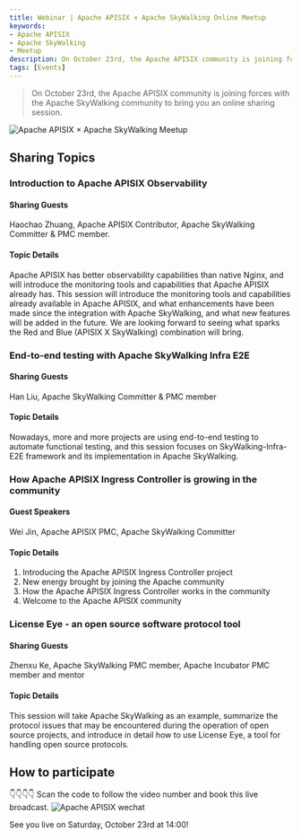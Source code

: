```yaml
---
title: Webinar | Apache APISIX × Apache SkyWalking Online Meetup
keywords:
- Apache APISIX
- Apache SkyWalking
- Meetup
description: On October 23rd, the Apache APISIX community is joining forces with the Apache SkyWalking community to bring you an online sharing session.
tags: [Events]
---
```

> On October 23rd, the Apache APISIX community is joining forces with the Apache SkyWalking community to bring you an online sharing session.
<!--truncate-->

![Apache APISIX × Apache SkyWalking Meetup](https://static.apiseven.com/202108/1634607898296-26d3dbea-da8b-41cc-a50d-b4aa37f69f5f.jpeg)

## Sharing Topics

### Introduction to Apache APISIX Observability

#### Sharing Guests

Haochao Zhuang, Apache APISIX Contributor, Apache SkyWalking Committer & PMC member.

#### Topic Details

Apache APISIX has better observability capabilities than native Nginx, and will introduce the monitoring tools and capabilities that Apache APISIX already has. This session will introduce the monitoring tools and capabilities already available in Apache APISIX, and what enhancements have been made since the integration with Apache SkyWalking, and what new features will be added in the future. We are looking forward to seeing what sparks the Red and Blue (APISIX X SkyWalking) combination will bring.

### End-to-end testing with Apache SkyWalking Infra E2E

#### Sharing Guests

Han Liu, Apache SkyWalking Committer & PMC member

#### Topic Details

Nowadays, more and more projects are using end-to-end testing to automate functional testing, and this session focuses on SkyWalking-Infra-E2E framework and its implementation in Apache SkyWalking.

### How Apache APISIX Ingress Controller is growing in the community

#### Guest Speakers

Wei Jin, Apache APISIX PMC, Apache SkyWalking Committer

#### Topic Details

1. Introducing the Apache APISIX Ingress Controller project
2. New energy brought by joining the Apache community
3. How the Apache APISIX Ingress Controller works in the community
4. Welcome to the Apache APISIX community

### License Eye - an open source software protocol tool

#### Sharing Guests

Zhenxu Ke, Apache SkyWalking PMC member, Apache Incubator PMC member and mentor

#### Topic Details

This session will take Apache SkyWalking as an example, summarize the protocol issues that may be encountered during the operation of open source projects, and introduce in detail how to use License Eye, a tool for handling open source protocols.

## How to participate

👇👇👇👇 Scan the code to follow the video number and book this live broadcast.
![Apache APISIX wechat](https://apisix.apache.org/assets/images/2021-08-21-2-e9610756c89fec849caeb66361bce002.png)

See you live on Saturday, October 23rd at 14:00!
